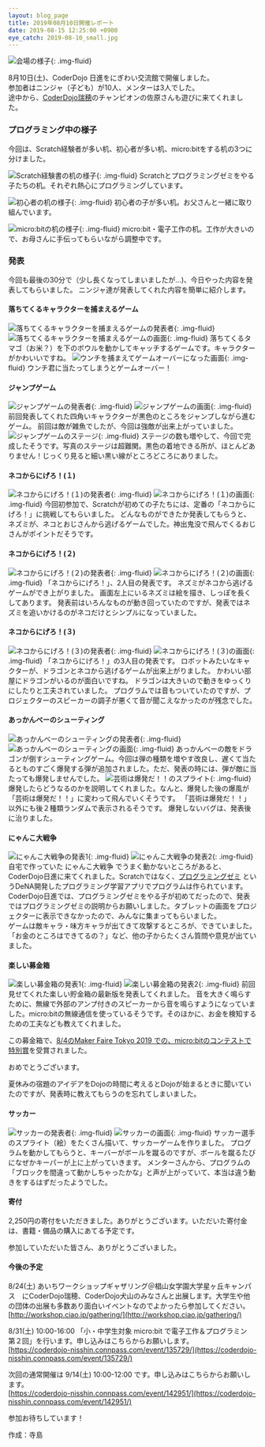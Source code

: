 ```yaml
---
layout: blog_page
title: 2019年08月10日開催レポート
date: 2019-08-15 12:25:00 +0900
eye_catch: 2019-08-10_small.jpg
---
```

![会場の様子](/assets/img/2019-08-10_0-1.jpg){: .img-fluid}

8月10日(土)、CoderDojo 日進をにぎわい交流館で開催しました。<br/>
参加者はニンジャ（子ども）が10人、メンターは3人でした。<br />
途中から、[CoderDojo瑞穂](https://coderdojo-mizuho.connpass.com/)のチャンピオンの佐原さんも遊びに来てくれました。


### プログラミング中の様子

今回は、Scratch経験者が多い机、初心者が多い机、micro:bitをする机の3つに分けました。

![Scratch経験書の机の様子](/assets/img/2019-08-10_0-2.jpg){: .img-fluid}
Scratchとプログラミングゼミをやる子たちの机。それぞれ熱心にプログラミングしています。

![初心者の机の様子](/assets/img/2019-08-10_0-3.jpg){: .img-fluid}
初心者の子が多い机。お父さんと一緒に取り組んでいます。

![micro:bitの机の様子](/assets/img/2019-08-10_0-4.jpg){: .img-fluid}
micro:bit・電子工作の机。工作が大きいので、お母さんに手伝ってもらいながら調整中です。

### 発表

今回も最後の30分で（少し長くなってしまいましたが...)、今日やった内容を発表してもらいました。
ニンジャ達が発表してくれた内容を簡単に紹介します。

#### 落ちてくるキャラクターを捕まえるゲーム

![落ちてくるキャラクターを捕まえるゲームの発表者](/assets/img/2019-08-10_1-2.jpg){: .img-fluid}
![落ちてくるキャラクターを捕まえるゲームの画面](/assets/img/2019-08-10_1-1.jpg){: .img-fluid}
落ちてくるタマゴ（お米？）を下のボウルを動かしてキャッチするゲームです。キャラクターがかわいいですね。
![ウンチを捕まえてゲームオーバーになった画面](/assets/img/2019-08-10_1-3.jpg){: .img-fluid}
ウンチ君に当たってしまうとゲームオーバー！

#### ジャンプゲーム

![ジャンプゲームの発表者](/assets/img/2019-08-10_2-1.jpg){: .img-fluid}
![ジャンプゲームの画面](/assets/img/2019-08-10_2-2.jpg){: .img-fluid}
前回発表してくれた四角いキャラクターが黒色のところをジャンプしながら進むゲーム。
前回は敵が雑魚でしたが、今回は強敵が出来上がっていました。
![ジャンプゲームのステージ](/assets/img/2019-08-10_2-3.jpg){: .img-fluid}
ステージの数も増やして、今回で完成したそうです。写真のステージは超難関。黒色の着地できる所が、ほとんどありません！じっくり見ると細い黒い線がところどころにありました。

#### ネコからにげろ！(１)

![ネコからにげろ！(１)の発表者](/assets/img/2019-08-10_3-1.jpg){: .img-fluid}
![ネコからにげろ！(１)の画面](/assets/img/2019-08-10_3-2.jpg){: .img-fluid}
今回初参加で、Scratchが初めての子たちには、定番の「ネコからにげろ！」に挑戦してもらいました。
どんなものができたか発表してもらうと、ネズミが、ネコとおじさんから逃げるゲームでした。神出鬼没で飛んでくるおじさんがポイントだそうです。


#### ネコからにげろ！(２)

![ネコからにげろ！(２)の発表者](/assets/img/2019-08-10_4-1.jpg){: .img-fluid}
![ネコからにげろ！(２)の画面](/assets/img/2019-08-10_4-2.jpg){: .img-fluid}
「ネコからにげろ！」、2人目の発表です。
ネズミがネコから逃げるゲームができ上がりました。
画面左上にいるネズミは絵を描き、しっぽを長くしてあります。
発表前はいろんなものが動き回っていたのですが、発表ではネズミを追いかけるのがネコだけとシンプルになっていました。


#### ネコからにげろ！(３)

![ネコからにげろ！(３)の発表者](/assets/img/2019-08-10_5-1.jpg){: .img-fluid}
![ネコからにげろ！(３)の画面](/assets/img/2019-08-10_5-2.jpg){: .img-fluid}
「ネコからにげろ！」の3人目の発表です。
ロボットみたいなキャクターが、ドラゴンとネコから逃げるゲームが出来上がりました。
かわいい部屋にドラゴンがいるのが面白いですね。
ドラゴンは大きいので動きをゆっくりにしたりと工夫されていました。
プログラムでは音もついていたのですが、プロジェクターのスピーカーの調子が悪くて音が聞こえなかったのが残念でした。

#### あっかんべーのシューティング

![あっかんべーのシューティングの発表者](/assets/img/2019-08-10_6-1.jpg){: .img-fluid}
![あっかんべーのシューティングの画面](/assets/img/2019-08-10_6-2.jpg){: .img-fluid}
あっかんべーの敵をドラゴンが倒すシューティングゲーム。今回は弾の種類を増やす改良し、遅くて当たるとものすごく爆発する弾が追加されました。ただ、発表の時には、弾が敵に当たっても爆発しませんでした。
![芸術は爆発だ！！のスプライト](/assets/img/2019-08-10_6-3.jpg){: .img-fluid}
爆発したらどうなるのかを説明してくれました。なんと、爆発した後の爆風が「芸術は爆発だ！！」に変わって飛んでいくそうです。
「芸術は爆発だ！！」以外にも後２種類ランダムで表示されるそうです。
爆発しないバグは、発表後に治りました。

#### にゃんこ大戦争

![にゃんこ大戦争の発表1](/assets/img/2019-08-10_7-1.jpg){: .img-fluid}
![にゃんこ大戦争の発表2](/assets/img/2019-08-10_7-2.jpg){: .img-fluid}
自宅で作っていた にゃんこ大戦争 でうまく動かないところがあると、CoderDojo日進に来てくれました。Scratchではなく、[プログラミングゼミ](https://programmingzemi.com/) というDeNA開発したプログラミング学習アプリでプログラムは作られています。<br />
CoderDojo日進では、プログラミングゼミをやる子が初めてだったので、発表ではプログラミングゼミの説明からお願いしました。タブレットの画面をプロジェクターに表示できなかったので、みんなに集まってもらいました。<br />
ゲームは敵キャラ・味方キャラが出てきて攻撃するところが、できていました。「お金のところはできてるの？」など、他の子からたくさん質問や意見が出ていました。

#### 楽しい募金箱

![楽しい募金箱の発表1](/assets/img/2019-08-10_8-1.jpg){: .img-fluid}
![楽しい募金箱の発表2](/assets/img/2019-08-10_8-2.jpg){: .img-fluid}
前回見せてくれた楽しい貯金箱の最新版を発表してくれました。
音を大きく鳴らすために、無線で外部のアンプ付きのスピーカーから音を鳴らすようになっていました。micro:bitの無線通信を使っているそうです。そのほかに、お金を検知するための工夫なども教えてくれました。

この募金箱で、[8/4のMaker Faire Tokyo 2019 での、micro:bitのコンテストで特別賞](https://makezine.jp/blog/2019/08/microbitcontest2019_mft.html)を受賞されました。

おめでとうございます。

夏休みの宿題のアイデアをDojoの時間に考えるとDojoが始まるときに聞いていたのですが、発表時に教えてもらうのを忘れてしまいました。


#### サッカー

![サッカーの発表者](/assets/img/2019-08-10_9-1.jpg){: .img-fluid}
![サッカーの画面](/assets/img/2019-08-10_9-2.jpg){: .img-fluid}
サッカー選手のスプライト（絵）をたくさん描いて、サッカーゲームを作りました。
プログラムを動かしてもらうと、キーバーがボールを蹴るのですが、ボールを蹴るたびになぜかキーパーが上に上がっていきます。
メンターさんから、プログラムの「ブロックを間違って動かしちゃったかな」と声が上がっていて、本当は違う動きをするはずだったようでした。

#### 寄付

2,250円の寄付をいただきました。ありがとうございます。いただいた寄付金は、書籍・備品の購入にあてる予定です。

参加していただいた皆さん、ありがとうございました。

#### 今後の予定

8/24(土) あいちワークショップギャザリング＠椙山女学園大学星ヶ丘キャンパス　にCoderDojo瑞穂、CoderDojo犬山のみなさんと出展します。大学生や他の団体の出展も多数あり面白いイベントなのでよかったら参加してください。<br />
[http://workshop.ciao.jp/gathering/](http://workshop.ciao.jp/gathering/)<br />

8/31(土) 10:00-16:00 「小・中学生対象 micro:bit で電子工作＆プログラミン　第２回」を行います。申し込みはこちらからお願いします。<br />
[https://coderdojo-nisshin.connpass.com/event/135729/](https://coderdojo-nisshin.connpass.com/event/135729/)<br />

次回の通常開催は 9/14(土) 10:00-12:00 です。申し込みはこちらからお願いします。<br />
[https://coderdojo-nisshin.connpass.com/event/142951/](https://coderdojo-nisshin.connpass.com/event/142951/)<br />

参加お待ちしています！

作成：寺島
